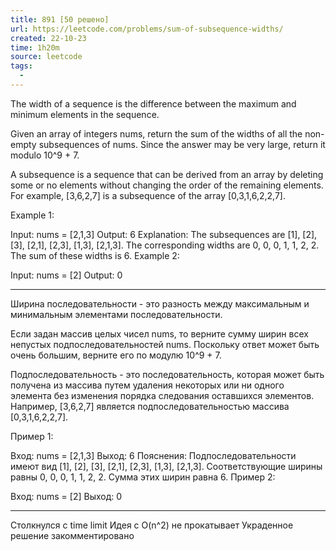 ```yaml
---
title: 891 [50 решено]
url: https://leetcode.com/problems/sum-of-subsequence-widths/
created: 22-10-23
time: 1h20m
source: leetcode
tags:
  -
---
```


The width of a sequence is the difference between the maximum and minimum elements in the sequence.

Given an array of integers nums, return the sum of the widths of all the non-empty subsequences of nums. Since the answer may be very large, return it modulo 10^9 + 7.

A subsequence is a sequence that can be derived from an array by deleting some or no elements without changing the order of the remaining elements. For example, [3,6,2,7] is a subsequence of the array [0,3,1,6,2,2,7].

Example 1:

Input: nums = [2,1,3]
Output: 6
Explanation: The subsequences are [1], [2], [3], [2,1], [2,3], [1,3], [2,1,3].
The corresponding widths are 0, 0, 0, 1, 1, 2, 2.
The sum of these widths is 6.
Example 2:

Input: nums = [2]
Output: 0

---

Ширина последовательности - это разность между максимальным и минимальным элементами последовательности.

Если задан массив целых чисел nums, то верните сумму ширин всех непустых подпоследовательностей nums. Поскольку ответ может быть очень большим, верните его по модулю 10^9 + 7.

Подпоследовательность - это последовательность, которая может быть получена из массива путем удаления некоторых или ни одного элемента без изменения порядка следования оставшихся элементов. Например, [3,6,2,7] является подпоследовательностью массива [0,3,1,6,2,2,7].

Пример 1:

Вход: nums = [2,1,3]
Выход: 6
Пояснения: Подпоследовательности имеют вид [1], [2], [3], [2,1], [2,3], [1,3], [2,1,3].
Соответствующие ширины равны 0, 0, 0, 1, 1, 2, 2.
Сумма этих ширин равна 6.
Пример 2:

Вход: nums = [2]
Выход: 0

---

Столкнулся с time limit
Идея с O(n^2) не прокатывает
Украденное решение закомментировано
